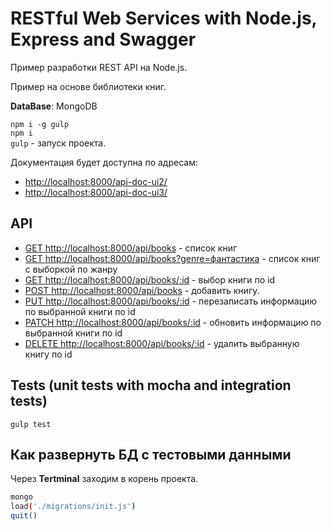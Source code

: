 RESTful Web Services with Node.js, Express and Swagger
======================================================

Пример разработки REST API на Node.js.  

Пример на основе библиотеки книг.  

**DataBase**: MongoDB  

`npm i -g gulp`  
`npm i`  
`gulp` - запуск проекта.  

Документация будет доступна по адресам:
* [http://localhost:8000/api-doc-ui2/](http://localhost:8000/api-doc-ui2/)
* [http://localhost:8000/api-doc-ui3/](http://localhost:8000/api-doc-ui3/)

API
---

* [GET http://localhost:8000/api/books](http://localhost:8000/api/books) - список книг  
* [GET http://localhost:8000/api/books?genre=фантастика](http://localhost:8000/api/books?genre=фантастика) - список книг с выборкой по жанру  
* [GET http://localhost:8000/api/books/:id](http://localhost:8000/api/books/:id) - выбор книги по id  
* [POST http://localhost:8000/api/books](http://localhost:8000/api/books) - добавить книгу.  
* [PUT http://localhost:8000/api/books/:id](http://localhost:8000/api/books/:id) - перезаписать информацию по выбранной книги по id  
* [PATCH http://localhost:8000/api/books/:id](http://localhost:8000/api/books/:id) - обновить информацию по выбранной книги по id  
* [DELETE http://localhost:8000/api/books/:id](http://localhost:8000/api/books/:id) - удалить выбранную книгу по id  

Tests (unit tests with mocha and integration tests)
---------------------------------------------------

`gulp test`  

Как развернуть БД с тестовыми данными
-------------------------------------
Через **Tertminal** заходим в корень проекта.  
```bash
mongo
load('./migrations/init.js')
quit()
```

